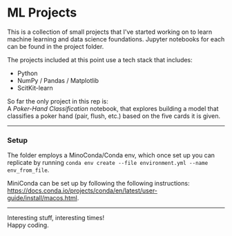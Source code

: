 # ML Projects
This is a collection of small projects that I've started working on to learn machine learning and data science foundations. Jupyter notebooks for each can be found in the project folder.

The projects included at this point use a tech stack that includes:
* Python
* NumPy / Pandas / Matplotlib
* ScitKit-learn


So far the only project in this rep is: </br>
A <i>Poker-Hand Classification</i> notebook, that explores building a model that classifies a poker hand (pair, flush, etc.) based on the five cards it is given.


<hr/>

### Setup
The folder employs a MinoConda/Conda env, which once set up you can replicate by running `conda env create --file environment.yml --name env_from_file`.

MiniConda can be set up by following the following instructions: https://docs.conda.io/projects/conda/en/latest/user-guide/install/macos.html.

<hr/>
Interesting stuff, interesting times! <br/>
Happy coding.
